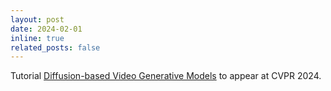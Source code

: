 ```yaml
---
layout: post
date: 2024-02-01
inline: true
related_posts: false
---
```


Tutorial [Diffusion-based Video Generative Models](https://showlab.github.io/cvpr2024-tutorial-video-diffusion-models/) to appear at CVPR 2024.